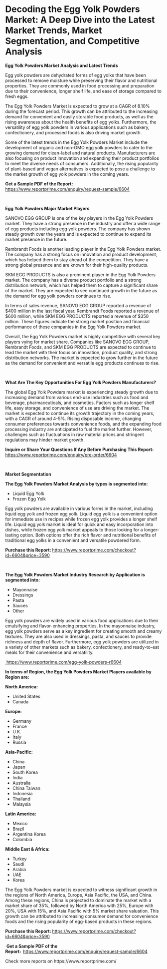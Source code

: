 <p><h1>Decoding the Egg Yolk Powders Market: A Deep Dive into the Latest Market Trends, Market Segmentation, and Competitive Analysis</h1></p><p><strong>Egg Yolk Powders Market Analysis and Latest Trends</strong></p>
<p><p>Egg yolk powders are dehydrated forms of egg yolks that have been processed to remove moisture while preserving their flavor and nutritional properties. They are commonly used in food processing and preparation due to their convenience, longer shelf life, and ease of storage compared to fresh eggs.</p><p>The Egg Yolk Powders Market is expected to grow at a CAGR of 8.10% during the forecast period. This growth can be attributed to the increasing demand for convenient and easily storable food products, as well as the rising awareness about the health benefits of egg yolks. Furthermore, the versatility of egg yolk powders in various applications such as bakery, confectionery, and processed foods is also driving market growth.</p><p>Some of the latest trends in the Egg Yolk Powders Market include the development of organic and non-GMO egg yolk powders to cater to the growing demand for clean-label and natural products. Manufacturers are also focusing on product innovation and expanding their product portfolios to meet the diverse needs of consumers. Additionally, the rising popularity of plant-based and vegan alternatives is expected to pose a challenge to the market growth of egg yolk powders in the coming years.</p></p>
<p><strong>Get a Sample PDF of the Report:&nbsp;</strong> <a href="https://www.reportprime.com/enquiry/request-sample/6604">https://www.reportprime.com/enquiry/request-sample/6604</a></p>
<p>&nbsp;</p>
<p><strong>Egg Yolk Powders Major Market Players</strong></p>
<p><p>SANOVO EGG GROUP is one of the key players in the Egg Yolk Powders market. They have a strong presence in the industry and offer a wide range of egg products including egg yolk powders. The company has shown steady growth over the years and is expected to continue to expand its market presence in the future.</p><p>Rembrandt Foods is another leading player in the Egg Yolk Powders market. The company has a strong focus on innovation and product development, which has helped them to stay ahead of the competition. They have a strong global presence and are known for their high-quality products.</p><p>SKM EGG PRODUCTS is also a prominent player in the Egg Yolk Powders market. The company has a diverse product portfolio and a strong distribution network, which has helped them to capture a significant share of the market. They are expected to see continued growth in the future as the demand for egg yolk powders continues to rise.</p><p>In terms of sales revenue, SANOVO EGG GROUP reported a revenue of $400 million in the last fiscal year. Rembrandt Foods reported a revenue of $600 million, while SKM EGG PRODUCTS reported a revenue of $350 million. These figures indicate the strong market position and financial performance of these companies in the Egg Yolk Powders market.</p><p>Overall, the Egg Yolk Powders market is highly competitive with several key players vying for market share. Companies like SANOVO EGG GROUP, Rembrandt Foods, and SKM EGG PRODUCTS are expected to continue to lead the market with their focus on innovation, product quality, and strong distribution networks. The market is expected to grow further in the future as the demand for convenient and versatile egg products continues to rise.</p></p>
<p>&nbsp;</p>
<p><strong>What Are The Key Opportunities For Egg Yolk Powders Manufacturers?</strong></p>
<p><p>The global Egg Yolk Powders market is experiencing steady growth due to increasing demand from various end-use industries such as food and beverage, pharmaceuticals, and cosmetics. Factors such as longer shelf life, easy storage, and convenience of use are driving the market. The market is expected to continue its growth trajectory in the coming years, with a CAGR of around 4-5%. Rising disposable income, changing consumer preferences towards convenience foods, and the expanding food processing industry are anticipated to fuel the market further. However, challenges such as fluctuations in raw material prices and stringent regulations may hinder market growth.</p></p>
<p><strong>Inquire or Share Your Questions If Any Before Purchasing This Report:</strong> <a href="https://www.reportprime.com/enquiry/pre-order/6604">https://www.reportprime.com/enquiry/pre-order/6604</a></p>
<p>&nbsp;</p>
<p><strong>Market Segmentation</strong></p>
<p><strong>The Egg Yolk Powders Market Analysis by types is segmented into:</strong></p>
<p><ul><li>Liquid Egg Yolk</li><li>Frozen Egg Yolk</li></ul></p>
<p><p>Egg yolk powders are available in various forms in the market, including liquid egg yolk and frozen egg yolk. Liquid egg yolk is a convenient option for immediate use in recipes while frozen egg yolk provides a longer shelf life. Liquid egg yolk market is ideal for quick and easy incorporation into dishes, while frozen egg yolk market appeals to those looking for a longer-lasting option. Both options offer the rich flavor and nutritional benefits of traditional egg yolks in a convenient and versatile powdered form.</p></p>
<p><strong>Purchase this Report:&nbsp;</strong><a href="https://www.reportprime.com/checkout?id=6604&price=3590">https://www.reportprime.com/checkout?id=6604&price=3590</a></p>
<p>&nbsp;</p>
<p><strong>The Egg Yolk Powders Market Industry Research by Application is segmented into:</strong></p>
<p><ul><li>Mayonnaise</li><li>Dressings</li><li>Pasta</li><li>Sauces</li><li>Other</li></ul></p>
<p><p>Egg yolk powders are widely used in various food applications due to their emulsifying and flavor-enhancing properties. In the mayonnaise industry, egg yolk powders serve as a key ingredient for creating smooth and creamy textures. They are also used in dressings, pasta, and sauces to provide richness and depth of flavor. Furthermore, egg yolk powders are utilized in a variety of other markets such as bakery, confectionery, and ready-to-eat meals for their convenience and versatility.</p></p>
<p><a href="https://www.reportprime.com/egg-yolk-powders-r6604">&nbsp;https://www.reportprime.com/egg-yolk-powders-r6604</a></p>
<p><strong>In terms of Region, the Egg Yolk Powders Market Players available by Region are:</strong></p>
<p>
    <p> <strong> North America: </strong>
        <ul>
            <li>United States</li>
            <li>Canada</li>
        </ul>
        </p> 
    <p> <strong> Europe: </strong>
        <ul>
            <li>Germany</li>
            <li>France</li>
            <li>U.K.</li>
            <li>Italy</li>
            <li>Russia</li>
        </ul>
        </p> 
    <p> <strong> Asia-Pacific: </strong>
        <ul>
            <li>China</li>
            <li>Japan</li>
            <li>South Korea</li>
            <li>India</li>
            <li>Australia</li>
            <li>China Taiwan</li>
            <li>Indonesia</li>
            <li>Thailand</li>
            <li>Malaysia</li>
        </ul>
        </p> 
    <p> <strong> Latin America: </strong>
        <ul>
            <li>Mexico</li>
            <li>Brazil</li>
            <li>Argentina Korea</li>
            <li>Colombia</li>
        </ul>
        </p> 
    <p> <strong> Middle East & Africa: </strong>
        <ul>
            <li>Turkey</li>
            <li>Saudi</li>
            <li>Arabia</li>
            <li>UAE</li>
            <li>Korea</li>
        </ul>
    </p>
    </p>
<p><p>The Egg Yolk Powders market is expected to witness significant growth in the regions of North America, Europe, Asia Pacific, the USA, and China. Among these regions, China is projected to dominate the market with a market share of 35%, followed by North America with 25%, Europe with 20%, USA with 15%, and Asia Pacific with 5% market share valuation. This growth can be attributed to increasing consumer demand for convenience foods and the rising popularity of egg-based products in these regions.</p></p>
<p><strong>Purchase this Report: </strong><a href="https://www.reportprime.com/checkout?id=6604&price=3590">https://www.reportprime.com/checkout?id=6604&price=3590</a></p>
<p>&nbsp;<strong>Get a Sample PDF of the Report:&nbsp;&nbsp;</strong><a href="https://www.reportprime.com/enquiry/request-sample/6604">https://www.reportprime.com/enquiry/request-sample/6604</a></p>
<p><strong></strong></p>
<p>Check more reports on https://www.reportprime.com/</p>